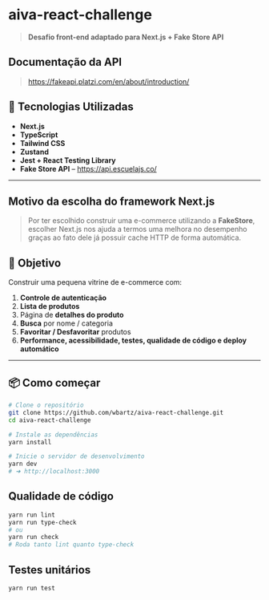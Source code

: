 # aiva-react-challenge

> **Desafio front-end adaptado para Next.js + Fake Store API**

## Documentação da API

> https://fakeapi.platzi.com/en/about/introduction/

## 🚀 Tecnologias Utilizadas

- **Next.js**
- **TypeScript**
- **Tailwind CSS**
- **Zustand**
- **Jest + React Testing Library**
- **Fake Store API** – <https://api.escuelajs.co/>

---

## Motivo da escolha do framework Next.js

> Por ter escolhido construir uma e-commerce utilizando a **FakeStore**, escolher Next.js nos ajuda a termos uma melhora no desempenho graças ao fato dele já possuir cache HTTP de forma automática.

## 🎯 Objetivo

Construir uma pequena vitrine de e-commerce com:

1. **Controle de autenticação**
2. **Lista de produtos**
3. Página de **detalhes do produto**
4. **Busca** por nome / categoria
5. **Favoritar / Desfavoritar** produtos
6. **Performance, acessibilidade, testes, qualidade de código e deploy automático**

---

## 📦 Como começar

```bash
# Clone o repositório
git clone https://github.com/wbartz/aiva-react-challenge.git
cd aiva-react-challenge

# Instale as dependências
yarn install

# Inicie o servidor de desenvolvimento
yarn dev
# ➜ http://localhost:3000
```

## Qualidade de código

```bash
yarn run lint
yarn run type-check
# ou
yarn run check
# Roda tanto lint quanto type-check
```

## Testes unitários

```bash
yarn run test
```
